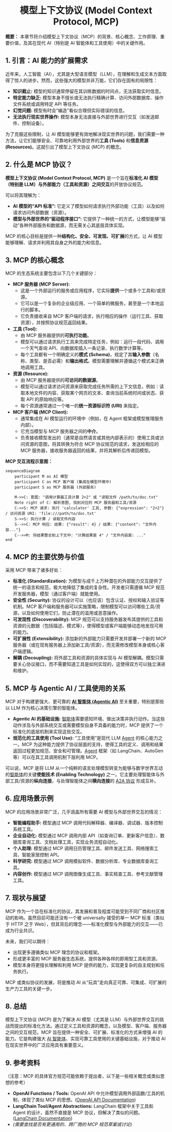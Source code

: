 <style>
/* Reuse styles or add specific styles */
.mcp-diagram svg {
  max-width: 100%;
  height: auto;
}
</style>

<h1 align="center" id="MCP协议">模型上下文协议 (Model Context Protocol, MCP)</h1>

**概要：** 本章节将介绍模型上下文协议（MCP）的背景、核心概念、工作原理、重要价值，及其在现代 AI（特别是 AI 智能体和工具使用）中的关键作用。

## 1. 引言：AI 能力的扩展需求

近年来，人工智能（AI），尤其是大型语言模型（LLM），在理解和生成文本方面取得了惊人的进步。然而，这些强大的模型并非万能，它们存在固有的局限性：

-   **知识截止:** 模型的知识通常停留在其训练数据的时间点，无法获取实时信息。
-   **特定能力缺乏:** 模型本身不擅长或无法执行精确计算、访问外部数据库、操作文件系统或调用特定 API 等任务。
-   **幻觉问题:** 模型有时会“编造”看似合理但实际错误的信息。
-   **无法执行现实世界操作:** 模型本身无法直接与外部世界进行交互（如发送邮件、控制设备）。

为了克服这些限制，让 AI 模型能够更有效地解决现实世界的问题，我们需要一种方法，让它们能够安全、可靠地利用外部世界的**工具 (Tools)** 和**信息资源 (Resources)**。这就引出了模型上下文协议 (MCP) 的概念。

## 2. 什么是 MCP 协议？

**模型上下文协议 (Model Context Protocol, MCP)** 是一个旨在**标准化 AI 模型（特别是 LLM）与外部能力（工具和资源）之间交互**的开放协议规范。

可以将其理解为：

-   **AI 模型的“API 标准”:** 它定义了模型如何请求执行外部功能（工具）以及如何请求访问外部数据（资源）。
-   **模型与外部世界的“驱动程序接口”:** 它提供了一种统一的方式，让模型能够“驱动”各种外部服务和数据源，而无需关心其底层具体实现。

MCP 的核心目标是提供一种**结构化、安全、可发现、可扩展**的方式，让 AI 模型能够理解、请求并利用其自身之外的能力和信息。

## 3. MCP 的核心概念

MCP 的生态系统主要包含以下几个关键部分：

-   **MCP 服务器 (MCP Server):**
    *   这是一个外部运行的服务或应用程序，它实际**提供**一个或多个工具和/或资源。
    *   它可以是一个复杂的企业级应用、一个简单的微服务，甚至是一个本地运行的脚本。
    *   它负责接收来自 MCP 客户端的请求，执行相应的操作（运行工具、获取资源），并按照协议规范返回结果。
-   **工具 (Tool):**
    *   由 MCP 服务器提供的**可执行功能**。
    *   模型可以通过请求执行工具来完成特定任务，例如：运行一段代码、调用一个天气查询 API、向数据库插入一条记录、执行数学计算等。
    *   每个工具都有一个明确定义的**模式 (Schema)**，规定了其**输入参数**（名称、类型、是否必需）和**输出格式**。模型需要理解并遵循这个模式来正确地调用工具。
-   **资源 (Resource):**
    *   由 MCP 服务器提供的**可访问的数据源**。
    *   模型可以通过请求访问资源来获取完成任务所需的上下文信息，例如：读取本地文件的内容、获取某个网页的文本、查询当前系统时间或状态、获取 API 的原始响应等。
    *   每个资源通常通过一个唯一的**统一资源标识符 (URI)** 来指定。
-   **MCP 客户端 (MCP Client):**
    *   通常集成在 AI 模型运行的环境中（例如，在 Agent 框架或模型推理服务内部）。
    *   它充当模型与 MCP 服务器之间的**中介**。
    *   负责接收模型发出的（通常是自然语言或其他内部表示的）使用工具或访问资源的意图，将其转换为符合 MCP 协议规范的请求，发送给相应的 MCP 服务器，接收服务器返回的结果，并将其解析后传递回模型。

**MCP 交互流程示意图：**

```mermaid
sequenceDiagram
    participant M as AI 模型
    participant C as MCP 客户端 (集成在模型环境中)
    participant S as MCP 服务器 (外部服务)

    M->>C: 意图: "调用计算器工具计算 2+2" 或 "读取文件 /path/to/doc.txt"
    Note right of C: 解析意图, 找到对应的 MCP 服务器和工具/资源
    C->>S: MCP 请求: 执行 'calculator' 工具, 参数: {"expression": "2+2"} / 访问资源 URI: 'file:///path/to/doc.txt'
    S->>S: 执行计算 / 读取文件内容
    S-->>C: MCP 响应: 结果: {"result": 4} / 结果: {"content": "文件内容..."}
    C-->>M: 将结果整合到上下文中: "计算结果是 4" / "文件内容是: ..."
end
```

## 4. MCP 的主要优势与价值

采用 MCP 带来了诸多好处：

-   **标准化 (Standardization):** 为模型与成千上万种潜在的外部能力交互提供了统一的语言和规范，极大地降低了集成的复杂性。开发者只需遵循 MCP 规范开发服务器，模型（通过客户端）就能使用。
-   **安全性 (Security):** 协议的设计可以（也应该）包含认证、授权和输入验证等机制。MCP 客户端和服务器可以实施策略，限制模型可以访问哪些工具/资源，以及如何使用它们，防止潜在的滥用或恶意操作。
-   **可发现性 (Discoverability):** MCP 规范可以支持服务器发布其提供的工具和资源的元数据（包括描述、模式等），使得模型或客户端能够动态地发现可用的能力。
-   **可扩展性 (Extensibility):** 添加新的外部能力只需要开发并部署一个新的 MCP 服务器（或在现有服务器上添加新工具/资源），而无需修改模型本身或核心客户端逻辑。
-   **解耦 (Decoupling):** 将外部工具和资源的具体实现与 AI 模型解耦。模型只需要关心协议接口，而不需要知道工具是如何实现的，这使得双方可以独立演进和维护。

## 5. MCP 与 Agentic AI / 工具使用的关系

MCP 对于构建更强大、更可靠的 **[AI 智能体 (Agentic AI)](/AI/04_智能体(Agent))** 至关重要，特别是那些以 LLM 作为核心决策引擎的智能体。

-   **Agentic AI 的基础设施:** [智能体](/AI/04_智能体(Agent))需要感知环境、做出决策并执行动作。当这些动作涉及与外部系统交互或需要模型自身不具备的能力时，MCP 提供了一个标准化的底层机制来实现这些交互。
-   **规范化的工具使用 (Tool Use):** “工具使用”是现代 LLM [Agent](/AI/04_智能体(Agent)) 的核心能力之一。MCP 为这种能力提供了协议层面的支持，使得工具的定义、调用和结果返回过程更加规范、安全和可管理。[Agent](/AI/04_智能体(Agent)) 框架（如 LangChain、AutoGen 等）可以在其工具调用机制下层利用 MCP。

可以说，MCP 是将 LLM 从一个纯粹的语言处理模型转变为能够与数字世界互动的[智能体](/AI/04_智能体(Agent))的关键**使能技术 (Enabling Technology)** 之一。它主要处理智能体与外部工具/资源的**纵向连接**，与处理智能体之间**横向连接**的 [A2A 协议](/AI/06_A2A协议) 形成互补。

## 6. 应用场景示例

MCP 的应用场景非常广泛，几乎涵盖所有需要 AI 模型与外部世界交互的情况：

-   **智能编程助手:** 模型通过 MCP 调用代码解释器、编译器、调试器、版本控制系统工具。
-   **企业自动化:** 模型通过 MCP 调用内部 API（如查询订单、更新客户信息）、数据库查询工具、文档处理工具，实现业务流程自动化。
-   **个人助理:** 模型通过 MCP 调用日历管理工具、邮件发送工具、网络搜索工具、智能家居控制 API。
-   **科学研究:** 模型通过 MCP 调用模拟软件、数据分析库、专业数据库查询工具。
-   **内容创作:** 模型通过 MCP 调用图像生成工具、事实核查工具、参考文献管理工具。

## 7. 现状与展望

MCP 作为一个旨在标准化的协议，其发展和普及程度可能受到不同厂商和社区推动的影响。虽然目前可能还没有一个被 universally 接受的单一 MCP 标准（类似于 HTTP 之于 Web），但其背后的理念——标准化模型与外部能力的交互——已成为行业共识。

未来，我们可以期待：

-   出现更多遵循类似 MCP 理念的协议和框架。
-   形成更丰富的 MCP 服务器生态系统，提供各种各样的即用型工具和资源。
-   模型本身将更擅长理解和利用 MCP 提供的能力，实现更复杂的自主规划和任务执行。

MCP 或类似协议的发展，将是推动 AI 从“玩具”走向真正可靠、可集成、可扩展的生产力工具的关键一步。

## 8. 总结

模型上下文协议 (MCP) 是为了解决 AI 模型（尤其是 LLM）与外部世界交互的挑战而提出的标准化方法。通过定义工具和资源的概念，以及模型、客户端、服务器之间的交互规范，MCP 旨在提供一种安全、可扩展、标准化的方式来增强 AI 的能力。它是构建强大 [AI 智能体](/AI/04_智能体(Agent))、实现可靠工具使用的关键基础设施，对于推动 AI 在现实世界中的广泛应用具有重要意义。

## 9. 参考资料

（注意：MCP 的具体官方规范可能依赖于提出者，以下是一些相关概念或类似思想的参考）

-   **OpenAI Functions / Tools:** OpenAI API 中允许模型调用外部函数/工具的机制，体现了类似 MCP 的思想。([OpenAI API Documentation](https://platform.openai.com/docs/guides/function-calling))
-   **LangChain Tool/Agent Abstractions:** LangChain 框架中关于工具和 Agent 的设计，虽然不直接是 MCP 协议，但解决了类似的问题。([LangChain Documentation](https://python.langchain.com/docs/modules/agents/tools/))
-   *(需要查找是否有更通用的、跨厂商的 MCP 规范草案或讨论)*
